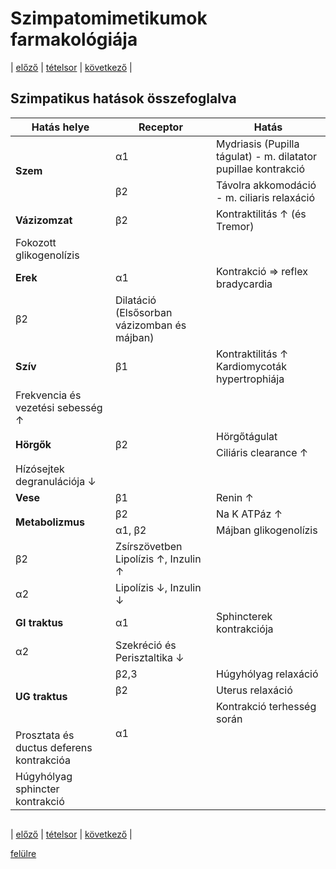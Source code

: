 # Szimpatomimetikumok farmakológiája

| [előző](4.%20Paraszimpatolitikumok%20farmakológiája.md) | [tételsor](0.%20Hattan%20ea%20kidolgozás%20-%20Németh%20Boldizsár.md) | [következő](link) |

## Szimpatikus hatások összefoglalva

<table>
    <thead>
        <tr>
            <th>Hatás helye</th>
            <th>Receptor</th>
            <th>Hatás</th>
        </tr>
    </thead>
    <tbody>
        <tr>
            <td rowspan=2><b>Szem</b></td>
            <td>α1</td>
            <td>Mydriasis (Pupilla tágulat) - m. dilatator pupillae kontrakció</td>
        </tr>
        <tr>
            <td>β2</td>
            <td>Távolra akkomodáció - m. ciliaris relaxáció</td>
        </tr>
        </tr>
            <td rowspan=2><b>Vázizomzat</b></td>
            <td rowspan=2>β2</td>
            <td>Kontraktilitás ↑ (és Tremor)</td>
        <tr>
        </tr>
            <td>Fokozott glikogenolízis</td>
        <tr>
        </tr>
            <td rowspan=2><b>Erek</b></td>
            <td>α1</td>
            <td>Kontrakció ⇒ reflex bradycardia</td>
        <tr>
        </tr>
            <td>β2</td>
            <td>Dilatáció (Elsősorban vázizomban és májban)</td>
        <tr>
        </tr>
            <td rowspan=2><b>Szív</b></td>
            <td rowspan=2>β1</td>
            <td>Kontraktilitás ↑ Kardiomycoták hypertrophiája</td>
        <tr>
        </tr>
            <td>Frekvencia és vezetési sebesség ↑</td>
        <tr>
        </tr>
            <td rowspan=3><b>Hörgők</b></td>
            <td rowspan=3>β2</td>
            <td>Hörgőtágulat</td>
        <tr>
        </tr>
            <td>Ciliáris clearance ↑</td>
        <tr>
        </tr>
            <td>Hízósejtek degranulációja ↓</td>
        <tr>
        </tr>
            <td><b>Vese</b></td>
            <td>β1</td>
            <td>Renin ↑</td>
        <tr>
        </tr>
            <td rowspan=4><b>Metabolizmus</b></td>
            <td>β2</td>
            <td>Na K ATPáz ↑</td>
        <tr>
        </tr>
            <td>α1, β2</td>
            <td>Májban glikogenolízis</td>
        <tr>
        </tr>
            <td>β2</td>
            <td>Zsírszövetben Lipolízis ↑, Inzulin ↑</td>
        <tr>
        </tr>
            <td>α2</td>
            <td>Lipolízis ↓, Inzulin ↓</td>
        <tr>
        </tr>
            <td rowspan=2><b>GI traktus</b></td>
            <td>α1</td>
            <td>Sphincterek kontrakciója</td>
        <tr>
        </tr>
            <td>α2</td>
            <td>Szekréció és Perisztaltika ↓</td>
        <tr>
        </tr>
            <td rowspan=5><b>UG traktus</b></td>
            <td>β2,3</td>
            <td>Húgyhólyag relaxáció</td>
        <tr>
        </tr>
            <td>β2</td>
            <td>Uterus relaxáció</td>
        <tr>
        </tr>
            <td rowspan=3>α1</td>
            <td>Kontrakció terhesség során</td>
        <tr>
        </tr>
            <td>Prosztata és ductus deferens kontrakcióa</td>
        <tr>
        </tr>
            <td>Húgyhólyag sphincter kontrakció</td>
        <tr>
    </tbody>
</table>

## 

| [előző](4.%20Paraszimpatolitikumok%20farmakológiája.md) | [tételsor](0.%20Hattan%20ea%20kidolgozás%20-%20Németh%20Boldizsár.md) | [következő](link) |

[felülre](#szimpatomimetikumok-farmakológiája)

